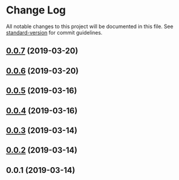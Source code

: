 # Change Log

All notable changes to this project will be documented in this file. See [standard-version](https://github.com/conventional-changelog/standard-version) for commit guidelines.

## [0.0.7](https://gitlab.es.gov.br/espm/empregabilidade/Grupo-Data-Science/api-push-selecaodt/compare/v0.0.6...v0.0.7) (2019-03-20)



## [0.0.6](https://gitlab.es.gov.br/espm/empregabilidade/Grupo-Data-Science/api-push-selecaodt/compare/v0.0.5...v0.0.6) (2019-03-20)



## [0.0.5](https://gitlab.es.gov.br/espm/empregabilidade/Grupo-Data-Science/api-push-selecaodt/compare/v0.0.4...v0.0.5) (2019-03-16)



## [0.0.4](https://gitlab.es.gov.br/espm/empregabilidade/Grupo-Data-Science/api-push-selecaodt/compare/v0.0.3...v0.0.4) (2019-03-16)



## [0.0.3](https://gitlab.es.gov.br/espm/empregabilidade/Grupo-Data-Science/api-push-selecaodt/compare/v0.0.2...v0.0.3) (2019-03-14)



## [0.0.2](https://gitlab.es.gov.br/espm/empregabilidade/Grupo-Data-Science/api-push-selecaodt/compare/v0.0.1...v0.0.2) (2019-03-14)



## 0.0.1 (2019-03-14)
